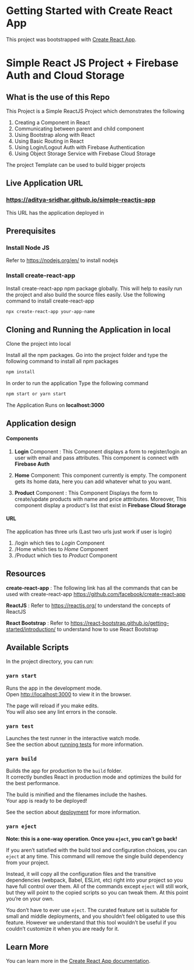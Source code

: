 # Getting Started with Create React App

This project was bootstrapped with [Create React App](https://github.com/facebook/create-react-app).

# Simple React JS Project + Firebase Auth and Cloud Storage

## What is the use of this Repo

This Project is a Simple ReactJS Project which demonstrates the following
1. Creating a Component in React
2. Communicating between parent and child component
3. Using Bootstrap along with React
4. Using Basic Routing in React
5. Using Login/Logout Auth with Firebase Authentication
6. Using Object Storage Service with Firebase Cloud Storage

The project Template can be used to build bigger projects

## Live Application URL

### https://aditya-sridhar.github.io/simple-reactjs-app
This URL has the application deployed in

## Prerequisites

### Install Node JS
Refer to https://nodejs.org/en/ to install nodejs

### Install create-react-app
Install create-react-app npm package globally. This will help to easily run the project and also build the source files easily. Use the following command to install create-react-app

```bash
npx create-react-app your-app-name
```

## Cloning and Running the Application in local

Clone the project into local

Install all the npm packages. Go into the project folder and type the following command to install all npm packages

```bash
npm install
```

In order to run the application Type the following command

```bash
npm start or yarn start
```

The Application Runs on **localhost:3000**

## Application design

#### Components

1. **Login** Component : This Component displays a form to register/login an user with email and pass attributes. This component is connect with **Firebase Auth**

2. **Home** Component: This component currently is empty. The component gets its home data, here you can add whatever what to you want.

3. **Product** Component : This Component Displays the form to create/update products with name and price atttributes. Moreover, This component display a product's list that exist in **Firebase Cloud Storage** 

#### URL

The application has three urls (Last two urls just work if user is login)
1. /login which ties to *Login* Component
2. /Home which ties to *Home* Component
3. /Product which ties to *Product* Component

## Resources

**create-react-app** : The following link has all the commands that can be used with create-react-app
https://github.com/facebook/create-react-app

**ReactJS** : Refer to https://reactjs.org/ to understand the concepts of ReactJS

**React Bootstrap** : Refer to https://react-bootstrap.github.io/getting-started/introduction/ to understand how to use React Bootstrap

## Available Scripts

In the project directory, you can run:

### `yarn start`

Runs the app in the development mode.\
Open [http://localhost:3000](http://localhost:3000) to view it in the browser.

The page will reload if you make edits.\
You will also see any lint errors in the console.

### `yarn test`

Launches the test runner in the interactive watch mode.\
See the section about [running tests](https://facebook.github.io/create-react-app/docs/running-tests) for more information.

### `yarn build`

Builds the app for production to the `build` folder.\
It correctly bundles React in production mode and optimizes the build for the best performance.

The build is minified and the filenames include the hashes.\
Your app is ready to be deployed!

See the section about [deployment](https://facebook.github.io/create-react-app/docs/deployment) for more information.

### `yarn eject`

**Note: this is a one-way operation. Once you `eject`, you can’t go back!**

If you aren’t satisfied with the build tool and configuration choices, you can `eject` at any time. This command will remove the single build dependency from your project.

Instead, it will copy all the configuration files and the transitive dependencies (webpack, Babel, ESLint, etc) right into your project so you have full control over them. All of the commands except `eject` will still work, but they will point to the copied scripts so you can tweak them. At this point you’re on your own.

You don’t have to ever use `eject`. The curated feature set is suitable for small and middle deployments, and you shouldn’t feel obligated to use this feature. However we understand that this tool wouldn’t be useful if you couldn’t customize it when you are ready for it.

## Learn More

You can learn more in the [Create React App documentation](https://facebook.github.io/create-react-app/docs/getting-started).
